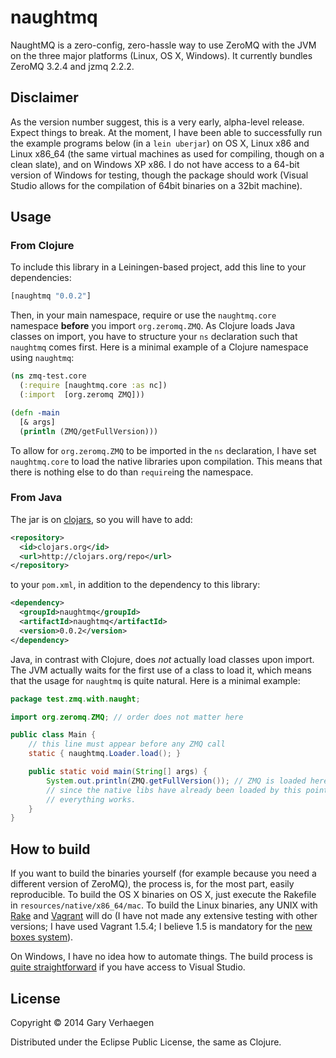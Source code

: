 # naughtmq

NaughtMQ is a zero-config, zero-hassle way to use ZeroMQ with the JVM on the
three major platforms (Linux, OS X, Windows). It currently bundles ZeroMQ
3.2.4 and jzmq 2.2.2.

## Disclaimer

As the version number suggest, this is a very early, alpha-level release.
Expect things to break. At the moment, I have been able to successfully run the
example programs below (in a `lein uberjar`) on OS X, Linux x86  and Linux
x86_64 (the same virtual machines as used for compiling, though on a clean
slate), and on Windows XP x86. I do not have access to a 64-bit version of
Windows for testing, though the package should work (Visual Studio allows for
the compilation of 64bit binaries on a 32bit machine).

## Usage

### From Clojure

To include this library in a Leiningen-based project, add this line to your
dependencies:

```clojure
[naughtmq "0.0.2"]
```

Then, in your main namespace, require or use the `naughtmq.core` namespace
**before** you import `org.zeromq.ZMQ`. As Clojure loads Java classes on
import, you have to structure your `ns` declaration such that `naughtmq` comes
first. Here is a minimal example of a Clojure namespace using `naughtmq`:

```clojure
(ns zmq-test.core
  (:require [naughtmq.core :as nc])
  (:import  [org.zeromq ZMQ]))

(defn -main
  [& args]
  (println (ZMQ/getFullVersion)))
```

To allow for `org.zeromq.ZMQ` to be imported in the `ns` declaration, I have
set `naughtmq.core` to load the native libraries upon compilation. This means
that there is nothing else to do than `require`ing the namespace.

### From Java

The jar is on [clojars](https://clojars.org/), so you will have to add:

```xml
<repository>
  <id>clojars.org</id>
  <url>http://clojars.org/repo</url>
</repository>
```

to your `pom.xml`, in addition to the dependency to this library:

```xml
<dependency>
  <groupId>naughtmq</groupId>
  <artifactId>naughtmq</artifactId>
  <version>0.0.2</version>
</dependency>
```

Java, in contrast with Clojure, does *not* actually load classes upon import.
The JVM actually waits for the first use of a class to load it, which means
that the usage for `naughtmq` is quite natural. Here is a minimal example:

```java
package test.zmq.with.naught;

import org.zeromq.ZMQ; // order does not matter here

public class Main {
    // this line must appear before any ZMQ call
    static { naughtmq.Loader.load(); }

    public static void main(String[] args) {
        System.out.println(ZMQ.getFullVersion()); // ZMQ is loaded here
        // since the native libs have already been loaded by this point,
        // everything works.
    }
}
```

## How to build

If you want to build the binaries yourself (for example because you need a
different version of ZeroMQ), the process is, for the most part, easily
reproducible. To build the OS X binaries on OS X, just execute the Rakefile in
`resources/native/x86_64/mac`. To build the Linux binaries, any UNIX with
[Rake](http://rake.rubyforge.org/) and [Vagrant](http://www.vagrantup.com/)
will do (I have not made any extensive testing with other versions; I have used
Vagrant 1.5.4; I believe 1.5 is mandatory for the [new boxes
system](https://vagrantcloud.com/)).

On Windows, I have no idea how to automate things. The build process is [quite
straightforward](http://zeromq.org/bindings:java) if you have access to Visual
Studio.

## License

Copyright © 2014 Gary Verhaegen

Distributed under the Eclipse Public License, the same as Clojure.
